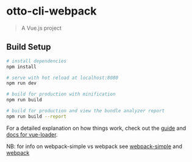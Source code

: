 # otto-cli-webpack

> A Vue.js project

## Build Setup

``` bash
# install dependencies
npm install

# serve with hot reload at localhost:8080
npm run dev

# build for production with minification
npm run build

# build for production and view the bundle analyzer report
npm run build --report
```

For a detailed explanation on how things work, check out the [guide](http://vuejs-templates.github.io/webpack/) and [docs for vue-loader](http://vuejs.github.io/vue-loader).

NB: for info on webpack-simple vs webpack see [webpack-simple](https://github.com/vuejs-templates/webpack-simple) and [webpack](https://github.com/vuejs-templates/webpack)